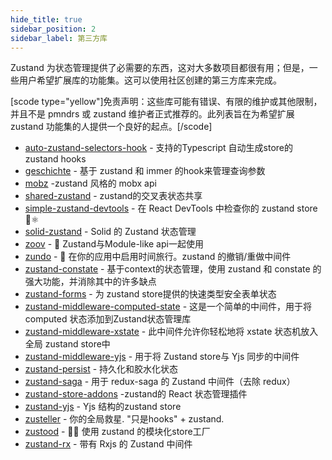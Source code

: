 ```yaml
---
hide_title: true
sidebar_position: 2
sidebar_label: 第三方库
---
```


Zustand 为状态管理提供了必需要的东西，这对大多数项目都很有用；但是，一些用户希望扩展库的功能集。这可以使用社区创建的第三方库来完成。

[scode type="yellow"]免责声明：这些库可能有错误、有限的维护或其他限制，并且不是 pmndrs 或 zustand 维护者正式推荐的。此列表旨在为希望扩展 zustand 功能集的人提供一个良好的起点。[/scode]

- [auto-zustand-selectors-hook](https://github.com/Albert-Gao/auto-zustand-selectors-hook) - 支持的Typescript 自动生成store的 zustand hooks
- [geschichte](https://github.com/BowlingX/geschichte) - 基于 zustand 和 immer 的hook来管理查询参数
- [mobz](https://github.com/2A5F/Mobz) -zustand 风格的 mobx api
- [shared-zustand](https://github.com/Tom-Julux/shared-zustand) -  zustand的交叉表状态共享
- [simple-zustand-devtools](https://github.com/beerose/simple-zustand-devtools) - 在 React DevTools 中检查你的 zustand store 🐻⚛️
- [solid-zustand](https://github.com/wobsoriano/solid-zustand) - Solid 的 Zustand 状态管理
- [zoov](https://github.com/InfiniteXyy/zoov) -  🐻 Zustand与Module-like api一起使用
- [zundo](https://github.com/charkour/zundo) - 🍜 在你的应用中启用时间旅行。zustand 的撤销/重做中间件
- [zustand-constate](https://github.com/ntvinhit/zustand-constate) - 基于context的状态管理，使用 zustand 和 constate 的强大功能，并消除其中的许多缺点
- [zustand-forms](https://github.com/Conduct/zustand-forms) - 为 zustand store提供的快速类型安全表单状态
- [zustand-middleware-computed-state](https://github.com/cmlarsen/zustand-middleware-computed-state) - 这是一个简单的中间件，用于将computed 状态添加到Zustand状态管理库 
- [zustand-middleware-xstate](https://github.com/biowaffeln/zustand-middleware-xstate) - 此中间件允许你轻松地将 xstate 状态机放入全局 zustand store中
- [zustand-middleware-yjs](https://github.com/joebobmiles/zustand-middleware-yjs) - 用于将 Zustand store与 Yjs 同步的中间件
- [zustand-persist](https://github.com/roadmanfong/zustand-persist) - 持久化和胶水化状态
- [zustand-saga](https://github.com/Nowsta/zustand-saga) - 用于 redux-saga 的 Zustand 中间件（去除 redux）
- [zustand-store-addons](https://github.com/Diablow/zustand-store-addons) -zustand的 React 状态管理插件
- [zustand-yjs](https://github.com/tandem-pt/zustand-yjs) -  Yjs 结构的zustand store
- [zusteller](https://github.com/timkindberg/zusteller) - 你的全局救星. "只是hooks" + zustand.
- [zustood](https://github.com/udecode/zustood) - 🐻‍❄️ 使用 zustand 的模块化store工厂
- [zustand-rx](https://github.com/patdx/zustand-rx) - 带有 Rxjs 的 Zustand 中间件